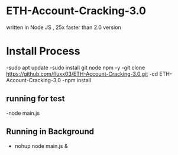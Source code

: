 # ETH-Account-Cracking-3.0
written in Node JS , 25x faster than 2.0 version



# Install Process
-sudo apt update
-sudo install git node npm -y
-git clone https://github.com/fluxx03/ETH-Account-Cracking-3.0.git
-cd ETH-Account-Cracking-3.0
-npm install

## running for test
-node main.js
## Running in Background
- nohup node main.js &
